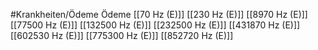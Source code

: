 #Krankheiten/Ödeme
Ödeme
[[70 Hz (E)]]
[[230 Hz (E)]]
[[8970 Hz (E)]]
[[77500 Hz (E)]]
[[132500 Hz (E)]]
[[232500 Hz (E)]]
[[431870 Hz (E)]]
[[602530 Hz (E)]]
[[775300 Hz (E)]]
[[852720 Hz (E)]]